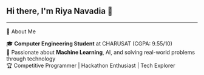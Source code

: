 ## Hi there, I'm Riya Navadia 👋

---
💫 About Me

🎓 **Computer Engineering Student** at CHARUSAT (CGPA: 9.55/10)  
🤖 Passionate about **Machine Learning**, AI, and solving real-world problems through technology  
🏆 Competitive Programmer | Hackathon Enthusiast | Tech Explorer

<!--
**Riyaa3050/Riyaa3050** is a ✨ _special_ ✨ repository because its `README.md` (this file) appears on your GitHub profile.

Here are some ideas to get you started:

- 🔭 I’m currently working on ...
- 🌱 I’m currently learning ...
- 👯 I’m looking to collaborate on ...
- 🤔 I’m looking for help with ...
- 💬 Ask me about ...
- 📫 How to reach me: ...
- 😄 Pronouns: ...
- ⚡ Fun fact: ...
-->
